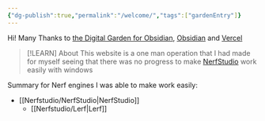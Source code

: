 ```yaml
---
{"dg-publish":true,"permalink":"/welcome/","tags":["gardenEntry"]}
---
```



Hi!
Many Thanks to [the Digital Garden for Obsidian](https://dg-docs.ole.dev/), [Obsidian](https://obsidian.md/) and [Vercel](https://vercel.com)

> [!LEARN] About
> This website is a one man operation that I had made for myself seeing that there was no progress to make [NerfStudio](https://docs.nerf.studio/index.html) work easily with windows

Summary for Nerf engines I was able to make work easily:
* [[Nerfstudio/NerfStudio\|NerfStudio]]
	* [[Nerfstudio/Lerf\|Lerf]]